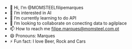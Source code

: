 - 👋 Hi, I’m @MOMSTEELfilipemarques
- 👀 I’m interested in AI
- 🌱 I’m currently learning to do API
- 💞️ I’m looking to collaborate on conecting data to agilplace
- 📫 How to reach me filipe.marques@momsteel.com.pt
- 😄 Pronouns: Marques
- ⚡ Fun fact: I love Beer, Rock and Cars

<!---
MOMSTEELfilipemarques/MOMSTEELfilipemarques is a ✨ special ✨ repository because its `README.md` (this file) appears on your GitHub profile.
You can click the Preview link to take a look at your changes.
--->
